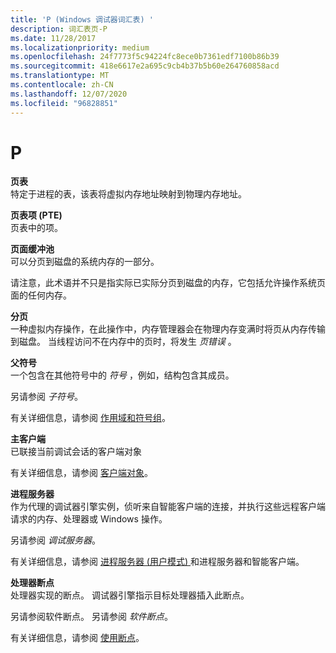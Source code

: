 ```yaml
---
title: 'P (Windows 调试器词汇表) '
description: 词汇表页-P
ms.date: 11/28/2017
ms.localizationpriority: medium
ms.openlocfilehash: 24f7773f5c94224fc8ece0b7361edf7100b86b39
ms.sourcegitcommit: 418e6617e2a695c9cb4b37b5b60e264760858acd
ms.translationtype: MT
ms.contentlocale: zh-CN
ms.lasthandoff: 12/07/2020
ms.locfileid: "96828851"
---
```

# <a name="p"></a>P


<span id="page_table"></span><span id="PAGE_TABLE"></span>**页表**  
特定于进程的表，该表将虚拟内存地址映射到物理内存地址。

<span id="page_table_entry__pte_"></span><span id="PAGE_TABLE_ENTRY__PTE_"></span>**页表项 (PTE)**  
页表中的项。

<span id="paged_pool"></span><span id="PAGED_POOL"></span>**页面缓冲池**  
可以分页到磁盘的系统内存的一部分。

请注意，此术语并不只是指实际已实际分页到磁盘的内存，它包括允许操作系统页面的任何内存。

<span id="paging"></span><span id="PAGING"></span>**分页**  
一种虚拟内存操作，在此操作中，内存管理器会在物理内存变满时将页从内存传输到磁盘。 当线程访问不在内存中的页时，将发生 *页错误* 。

<span id="parent_symbol"></span><span id="PARENT_SYMBOL"></span>**父符号**  
一个包含在其他符号中的 *符号* ，例如，结构包含其成员。

另请参阅 *子符号*。

有关详细信息，请参阅 [作用域和符号组](scopes-and-symbol-groups.md)。

<span id="primary_client"></span><span id="PRIMARY_CLIENT"></span>**主客户端**  
已联接当前调试会话的客户端对象

有关详细信息，请参阅 [客户端对象](client-objects.md)。

<span id="process_server"></span><span id="PROCESS_SERVER"></span>**进程服务器**  
作为代理的调试器引擎实例，侦听来自智能客户端的连接，并执行这些远程客户端请求的内存、处理器或 Windows 操作。

另请参阅 *调试服务器*。

有关详细信息，请参阅 [进程服务器 (用户模式) ](process-servers--user-mode-.md) 和进程服务器和智能客户端。

<span id="processor_breakpoint"></span><span id="PROCESSOR_BREAKPOINT"></span>**处理器断点**  
处理器实现的断点。 调试器引擎指示目标处理器插入此断点。

另请参阅软件断点。 另请参阅 *软件断点*。

有关详细信息，请参阅 [使用断点](using-breakpoints.md)。

 

 





